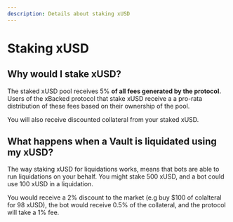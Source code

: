 ```yaml
---
description: Details about staking xUSD
---
```


# Staking xUSD

## Why would I stake xUSD?

The staked xUSD pool receives 5% **of all fees generated by the protocol.** Users of the xBacked protocol that stake xUSD receive a a pro-rata distribution of these fees based on their ownership of the pool.

You will also receive discounted collateral from your staked xUSD.

## What happens when a Vault is liquidated using my xUSD?

The way staking xUSD for liquidations works, means that bots are able to run liquidations on your behalf. You might stake 500 xUSD, and a bot could use 100 xUSD in a liquidation.

You would receive a 2% discount to the market (e.g buy $100 of colalteral for 98 xUSD), the bot would receive 0.5% of the collateral, and the protocol will take a 1% fee.
